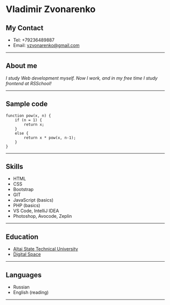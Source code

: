 # Vladimir Zvonarenko

## My Contact 
* Tel: +79236489887
* Email: vzvonarenko@gmail.com

---

## About me
_I study Web development myself. Now I work, and in my free time I study frontend at RSSchool!_

---

## Sample code
```
function pow(x, n) {
    if (n = 1) {
        return x;
    } 
    else {
        return x * pow(x, n-1);
    }
}
```
---

## Skills
* HTML
* CSS
* Bootstrap
* GIT
* JavaScript (basics)
* РHP (basics)
* VS Code, IntelliJ IDEA
* Photoshop, Avocode, Zeplin
---

## Education 
* [Altai State Technical University](https://en.altstu.ru/ "ALTSTU")
* [Digital Space](https://dspace.pro/ "Digital Space")
---

## Languages 
* Russian
* English (reading)
---
